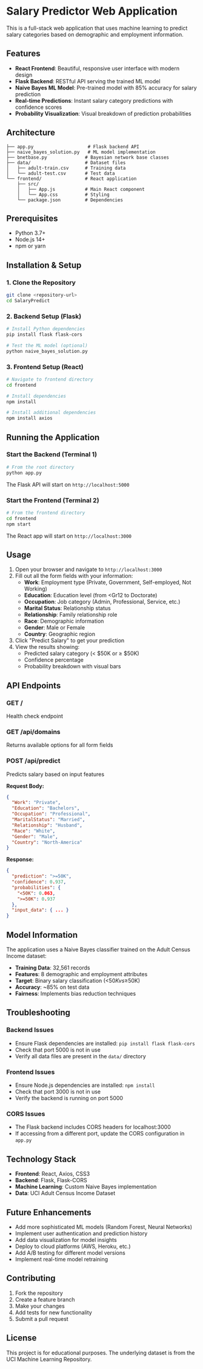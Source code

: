 # Salary Predictor Web Application

This is a full-stack web application that uses machine learning to predict salary categories based on demographic and employment information.

## Features

- **React Frontend**: Beautiful, responsive user interface with modern design
- **Flask Backend**: RESTful API serving the trained ML model
- **Naive Bayes ML Model**: Pre-trained model with 85% accuracy for salary prediction
- **Real-time Predictions**: Instant salary category predictions with confidence scores
- **Probability Visualization**: Visual breakdown of prediction probabilities

## Architecture

```
├── app.py                    # Flask backend API
├── naive_bayes_solution.py   # ML model implementation
├── bnetbase.py              # Bayesian network base classes
├── data/                    # Dataset files
│   ├── adult-train.csv      # Training data
│   └── adult-test.csv       # Test data
└── frontend/                # React application
    ├── src/
    │   ├── App.js           # Main React component
    │   └── App.css          # Styling
    └── package.json         # Dependencies
```

## Prerequisites

- Python 3.7+ 
- Node.js 14+
- npm or yarn

## Installation & Setup

### 1. Clone the Repository
```bash
git clone <repository-url>
cd SalaryPredict
```

### 2. Backend Setup (Flask)
```bash
# Install Python dependencies
pip install flask flask-cors

# Test the ML model (optional)
python naive_bayes_solution.py
```

### 3. Frontend Setup (React)
```bash
# Navigate to frontend directory
cd frontend

# Install dependencies
npm install

# Install additional dependencies
npm install axios
```

## Running the Application

### Start the Backend (Terminal 1)
```bash
# From the root directory
python app.py
```
The Flask API will start on `http://localhost:5000`

### Start the Frontend (Terminal 2)
```bash
# From the frontend directory
cd frontend
npm start
```
The React app will start on `http://localhost:3000`

## Usage

1. Open your browser and navigate to `http://localhost:3000`
2. Fill out all the form fields with your information:
   - **Work**: Employment type (Private, Government, Self-employed, Not Working)
   - **Education**: Education level (from <Gr12 to Doctorate)
   - **Occupation**: Job category (Admin, Professional, Service, etc.)
   - **Marital Status**: Relationship status
   - **Relationship**: Family relationship role
   - **Race**: Demographic information
   - **Gender**: Male or Female
   - **Country**: Geographic region
3. Click "Predict Salary" to get your prediction
4. View the results showing:
   - Predicted salary category (< $50K or ≥ $50K)
   - Confidence percentage
   - Probability breakdown with visual bars

## API Endpoints

### GET /
Health check endpoint

### GET /api/domains
Returns available options for all form fields

### POST /api/predict
Predicts salary based on input features

**Request Body:**
```json
{
  "Work": "Private",
  "Education": "Bachelors",
  "Occupation": "Professional",
  "MaritalStatus": "Married",
  "Relationship": "Husband",
  "Race": "White",
  "Gender": "Male",
  "Country": "North-America"
}
```

**Response:**
```json
{
  "prediction": ">=50K",
  "confidence": 0.937,
  "probabilities": {
    "<50K": 0.063,
    ">=50K": 0.937
  },
  "input_data": { ... }
}
```

## Model Information

The application uses a Naive Bayes classifier trained on the Adult Census Income dataset:
- **Training Data**: 32,561 records
- **Features**: 8 demographic and employment attributes
- **Target**: Binary salary classification (<$50K vs ≥$50K)
- **Accuracy**: ~85% on test data
- **Fairness**: Implements bias reduction techniques

## Troubleshooting

### Backend Issues
- Ensure Flask dependencies are installed: `pip install flask flask-cors`
- Check that port 5000 is not in use
- Verify all data files are present in the `data/` directory

### Frontend Issues
- Ensure Node.js dependencies are installed: `npm install`
- Check that port 3000 is not in use
- Verify the backend is running on port 5000

### CORS Issues
- The Flask backend includes CORS headers for localhost:3000
- If accessing from a different port, update the CORS configuration in `app.py`

## Technology Stack

- **Frontend**: React, Axios, CSS3
- **Backend**: Flask, Flask-CORS
- **Machine Learning**: Custom Naive Bayes implementation
- **Data**: UCI Adult Census Income Dataset

## Future Enhancements

- Add more sophisticated ML models (Random Forest, Neural Networks)
- Implement user authentication and prediction history
- Add data visualization for model insights
- Deploy to cloud platforms (AWS, Heroku, etc.)
- Add A/B testing for different model versions
- Implement real-time model retraining

## Contributing

1. Fork the repository
2. Create a feature branch
3. Make your changes
4. Add tests for new functionality
5. Submit a pull request

## License

This project is for educational purposes. The underlying dataset is from the UCI Machine Learning Repository.
